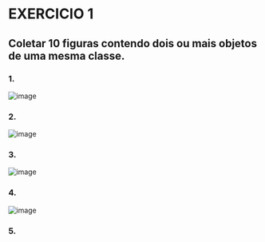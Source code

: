 # EXERCICIO 1
## Coletar 10 figuras contendo dois ou mais objetos de uma mesma classe. 
### 1.
![image](https://github.com/user-attachments/assets/f9e9caf0-62b1-4131-b6cf-39ddb8c5313e)

### 2.
![image](https://github.com/user-attachments/assets/78c34faa-545d-4b3b-b3ee-007b00ef2e02)


### 3. 
![image](https://github.com/user-attachments/assets/cab411fc-ac7d-4889-b63d-b48c2385f3df)

### 4.
![image](https://github.com/user-attachments/assets/d7e8f539-d6f0-4900-aa91-d55b9180fb6a)

### 5. 







